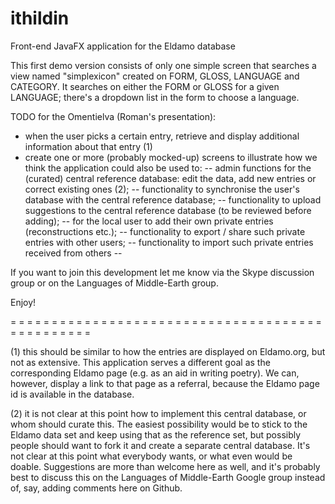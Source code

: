 # ithildin
Front-end JavaFX application for the Eldamo database

This first demo version consists of only one simple screen that searches a view named "simplexicon" created on FORM, GLOSS, 
LANGUAGE and CATEGORY. It searches on either the FORM or GLOSS for a given LANGUAGE; there's a dropdown list in the form to choose 
a language.

TODO for the Omentielva (Roman's presentation): 

- when the user picks a certain entry, retrieve and display additional information about that entry (1) 
- create one or more (probably mocked-up) screens to illustrate how we think the application could also be used to:
-- admin functions for the (curated) central reference database: edit the data, add new entries or correct existing ones (2); 
-- functionality to synchronise the user's database with the central reference database; 
-- functionality to upload suggestions to the central reference database (to be reviewed before adding);
-- for the local user to add their own private entries (reconstructions etc.); 
-- functionality to export / share such private entries with other users;
-- functionality to import such private entries received from others
-- <open for suggestions>

If you want to join this development let me know via the Skype discussion group or on the Languages of Middle-Earth group.

Enjoy!


= = = = = = = = = = = = = = = = = = = = = = = = = = = = = = = = = = = = = = = = = = = = = = = = 

(1) this should be similar to how the entries are displayed on Eldamo.org, but not as extensive. 
This application serves a different goal as the corresponding Eldamo page (e.g. as an aid in writing poetry). 
We can, however, display a link to that page as a referral, because the Eldamo page id is available in the database. 

(2) it is not clear at this point how to implement this central database, or whom should curate this. The easiest possibility 
would be to stick to the Eldamo data set and keep using that as the reference set, but possibly people should want to fork it
and create a separate central database. It's not clear at this point what everybody wants, or what even would be doable. 
Suggestions are more than welcome here as well, and it's probably best to discuss this on the Languages of Middle-Earth Google 
group instead of, say, adding comments here on Github. 
